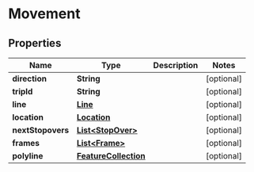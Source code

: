 # Movement

## Properties
Name | Type | Description | Notes
------------ | ------------- | ------------- | -------------
**direction** | **String** |  |  [optional]
**tripId** | **String** |  |  [optional]
**line** | [**Line**](Line.md) |  |  [optional]
**location** | [**Location**](Location.md) |  |  [optional]
**nextStopovers** | [**List&lt;StopOver&gt;**](StopOver.md) |  |  [optional]
**frames** | [**List&lt;Frame&gt;**](Frame.md) |  |  [optional]
**polyline** | [**FeatureCollection**](FeatureCollection.md) |  |  [optional]
